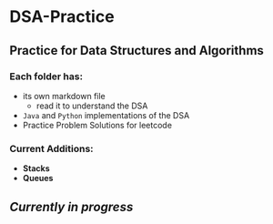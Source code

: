 # DSA-Practice
## Practice for Data Structures and Algorithms
### Each folder has:
- its own markdown file
  - read it to understand the DSA
- `Java` and `Python` implementations of the DSA
- Practice Problem Solutions for leetcode

### Current Additions:
- **Stacks**
- **Queues**

## *Currently in progress*
